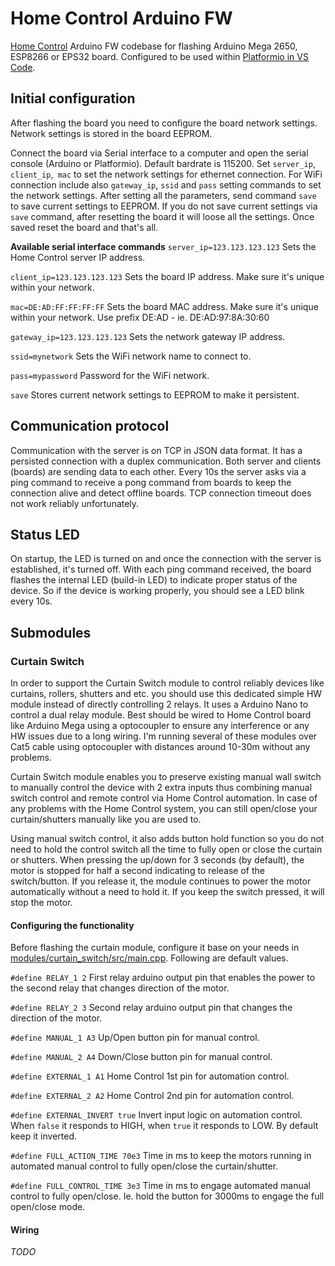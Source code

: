 # Home Control Arduino FW

[Home Control](https:/github.com/robertcigan/home_control) Arduino FW codebase for flashing Arduino Mega 2650, ESP8266 or EPS32 board. 
Configured to be used within [Platformio in VS Code](https://platformio.org/).

## Initial configuration

After flashing the board you need to configure the board network settings. Network settings is stored in the board EEPROM.

Connect the board via Serial interface to a computer and open the serial console (Arduino or Platformio).  Default bardrate is 115200. Set `server_ip`, `client_ip`,` mac` to set the network settings for ethernet connection. For WiFi connection include also `gateway_ip`, `ssid` and `pass` setting commands to set the network settings. After setting all the parameters, send command `save` to save current settings to EEPROM. If you do not save current settings via `save` command, after resetting the board it will loose all the settings. Once saved reset the board and that's all.

__Available serial interface commands__
`server_ip=123.123.123.123`
Sets the Home Control server IP address. 

`client_ip=123.123.123.123`
Sets the board IP address. Make sure it's unique within your network.

`mac=DE:AD:FF:FF:FF:FF`
Sets the board MAC address. Make sure it's unique within your network. Use prefix DE:AD - ie. DE:AD:97:8A:30:60

`gateway_ip=123.123.123.123`
Sets the network gateway IP address.

`ssid=mynetwork`
Sets the WiFi network name to connect to.

`pass=mypassword`
Password for the WiFi network.

`save`
Stores current network settings to EEPROM to make it persistent.

## Communication protocol

Communication with the server is on TCP in JSON data format. It has a persisted connection with a duplex communication. Both server and clients (boards) are sending data to each other. Every 10s the server asks via a ping command to receive a pong command from boards to keep the connection alive and detect offline boards. TCP connection timeout does not work reliably unfortunately. 

## Status LED

On startup, the LED is turned on and once the connection with the server is established, it's turned off. With each ping command received, the board flashes the internal LED (build-in LED) to indicate proper status of the device. So if the device is working properly, you should see a LED blink every 10s.

## Submodules

### Curtain Switch

In order to support the Curtain Switch module to control reliably devices like curtains, rollers, shutters and etc. you should use this dedicated simple HW module instead of directly controlling 2 relays. It uses a Arduino Nano to control a dual relay module. Best should be wired to Home Control board like Arduino Mega using a optocoupler to ensure any interference or any HW issues due to a long wiring. I'm running several of these modules over Cat5 cable using optocoupler with distances around 10-30m without any problems.

Curtain Switch module enables you to preserve existing manual wall switch to manually control the device with 2 extra inputs thus combining manual switch control and remote control via Home Control automation. In case of any problems with the Home Control system, you can still open/close your curtain/shutters manually like you are used to. 

Using manual switch control, it also adds button hold function so you do not need to hold the control switch all the time to fully open or close the curtain or shutters. When pressing the up/down for 3 seconds (by default), the motor is stopped for half a second indicating to release of the switch/button. If you release it, the module continues to power the motor automatically without a need to hold it. If you keep the switch pressed, it will stop the motor. 

#### Configuring the functionality

Before flashing the curtain module, configure it base on your needs in [modules/curtain_switch/src/main.cpp](https://github.com/robertcigan/home_control_arduino/blob/master/modules/curtain_switch/src/main.cpp). Following are default values.

`#define RELAY_1 2`
First relay arduino output pin that enables the power to the second relay that changes direction of the motor.

`#define RELAY_2 3`
Second relay arduino output pin that changes the direction of the motor.

`#define MANUAL_1 A3`
Up/Open button pin for manual control.

`#define MANUAL_2 A4`
Down/Close button pin for manual control.

`#define EXTERNAL_1 A1`
Home Control 1st pin for automation control.

`#define EXTERNAL_2 A2`
Home Control 2nd pin for automation control.

`#define EXTERNAL_INVERT true`
Invert input logic on automation control. When `false`  it responds to HIGH, when `true` it responds to LOW. By default keep it inverted.

`#define FULL_ACTION_TIME 70e3`
Time in ms to keep the motors running in automated manual control to fully open/close the curtain/shutter.

`#define FULL_CONTROL_TIME 3e3`
Time in ms to engage automated manual control to fully open/close. Ie. hold the button for 3000ms to engage the full open/close mode.


#### Wiring 

_TODO_